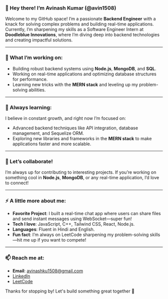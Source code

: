 ### 👋 Hey there! I’m Avinash Kumar (@avin1508)

Welcome to my GitHub space! I’m a passionate **Backend Engineer** with a knack for solving complex problems and building real-time applications. Currently, I’m sharpening my skills as a Software Engineer Intern at **Doodleblue Innovations**, where I’m diving deep into backend technologies and creating impactful solutions.

---

### 🔭 What I’m working on:
- Building robust backend systems using **Node.js**, **MongoDB**, and **SQL**.
- Working on real-time applications and optimizing database structures for performance.
- Learning new tricks with the **MERN stack** and leveling up my problem-solving abilities.

---

### 🌱 Always learning:
I believe in constant growth, and right now I’m focused on:
- Advanced backend techniques like API integration, database management, and Sequelize ORM.
- Exploring new libraries and frameworks in the **MERN stack** to make applications faster and more scalable.

---

### 👯 Let’s collaborate!
I’m always up for contributing to interesting projects. If you’re working on something cool in **Node.js**, **MongoDB**, or any real-time application, I’d love to connect!

---

### ⚡ A little more about me:
- **Favorite Project**: I built a real-time chat app where users can share files and send instant messages using WebSocket—super fun!
- **Tech I love**: JavaScript, C++, Tailwind CSS, React, Node.js.
- **Languages**: Fluent in Hindi and English.
- **Fun fact**: I’m always on LeetCode sharpening my problem-solving skills—hit me up if you want to compete!

---

### 📫 Reach me at:
- **Email**: avinashku1508@gmail.com
- [LinkedIn](https://www.linkedin.com/in/avinash-kumar-13835a259)
- [LeetCode](https://leetcode.com/u/avinashcoder911/)

Thanks for stopping by! Let's build something great together 🚀
